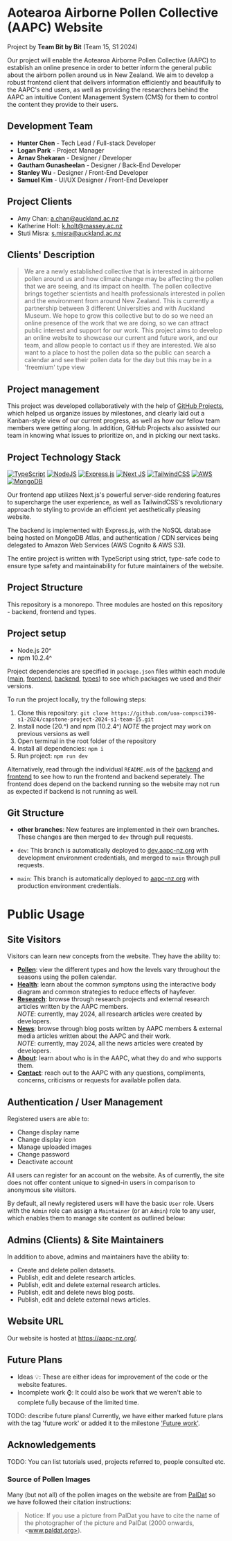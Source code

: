 # Aotearoa Airborne Pollen Collective (AAPC) Website

Project by **Team Bit by Bit** (Team 15, S1 2024)

Our project will enable the Aotearoa Airborne Pollen Collective (AAPC) to establish an online presence in order to
better inform the general public about the airborn pollen around us in New Zealand. We aim to develop a robust frontend
client that delivers information efficiently and beautifully to the AAPC's end users, as well as providing the researchers
behind the AAPC an intuitive Content Management System (CMS) for them to control the content they provide to their users.

## Development Team

- **Hunter Chen** - Tech Lead / Full-stack Developer
- **Logan Park** - Project Manager
- **Arnav Shekaran** - Designer / Developer
- **Gautham Gunasheelan** - Designer / Back-End Developer
- **Stanley Wu** - Designer / Front-End Developer
- **Samuel Kim** - UI/UX Designer / Front-End Developer

## Project Clients

- Amy Chan: <a.chan@auckland.ac.nz>
- Katherine Holt: <k.holt@massey.ac.nz>
- Stuti Misra: <s.misra@auckland.ac.nz>

## Clients' Description

> We are a newly established collective that is interested in airborne pollen around us and how climate change may be
affecting the pollen that we are seeing, and its impact on health.
The pollen collective brings together scientists and health professionals interested in pollen and the environment from
around New Zealand.
This is currently a partnership between 3 different Universities and with Auckland Museum.
We hope to grow this collective but to do so we need an online presence of the work that we are doing, so we can attract
public interest and support for our work.
This project aims to develop an online website to showcase our current and future work, and our team, and allow people
to contact us if they are interested. We also want to a place to host the pollen data so the public can search a calendar and see their
pollen data for the day but this may be in a 'freemium' type view

## Project management

This project was developed collaboratively with the help of [GitHub Projects](https://github.com/orgs/uoa-compsci399-s1-2024/projects/18), which helped us organize issues by milestones, and clearly laid out a Kanban-style view of our current progress, as well as how our fellow team members were getting along. In addition, GitHub Projects also assisted our team in knowing what issues to prioritize on, and in picking our next tasks.

## Project Technology Stack

[![TypeScript](https://img.shields.io/badge/typescript-%23007ACC.svg?style=for-the-badge&logo=typescript&logoColor=white)](https://www.typescriptlang.org/docs/)
[![NodeJS](https://img.shields.io/badge/node.js-6DA55F?style=for-the-badge&logo=node.js&logoColor=white)](https://nodejs.org/en)
[![Express.js](https://img.shields.io/badge/express.js-%23404d59.svg?style=for-the-badge&logo=express&logoColor=%2361DAFB)](https://expressjs.com/)
[![Next JS](https://img.shields.io/badge/Next-black?style=for-the-badge&logo=next.js&logoColor=white)](https://nextjs.org/)
[![TailwindCSS](https://img.shields.io/badge/tailwindcss-%2338B2AC.svg?style=for-the-badge&logo=tailwind-css&logoColor=white)](https://tailwindcss.com/)
[![AWS](https://img.shields.io/badge/AWS-%23FF9900.svg?style=for-the-badge&logo=amazon-aws&logoColor=white)](https://aws.amazon.com/)
[![MongoDB](https://img.shields.io/badge/MongoDB-%234ea94b.svg?style=for-the-badge&logo=mongodb&logoColor=white)](https://www.mongodb.com/)

Our frontend app utilizes Next.js's powerful server-side rendering features to supercharge the user experience, as well as TailwindCSS's
revolutionary approach to styling to provide an efficient yet aesthetically pleasing website.

The backend is implemented with Express.js, with the NoSQL database being hosted on MongoDB Atlas, and authentication / CDN
services being delegated to Amazon Web Services (AWS Cognito & AWS S3).

The entire project is written with TypeScript using strict, type-safe code to ensure type safety and maintainability for future maintainers of the website.

## Project Structure

This repository is a monorepo. Three modules are hosted on this repository - backend, frontend and types.

## Project setup

- Node.js 20^
- npm 10.2.4^

Project dependencies are specified in `package.json` files within each module ([main](https://github.com/uoa-compsci399-s1-2024/capstone-project-2024-s1-team-15/blob/main/package.json), [frontend](https://github.com/uoa-compsci399-s1-2024/capstone-project-2024-s1-team-15/blob/main/frontend/package.json), [backend](https://github.com/uoa-compsci399-s1-2024/capstone-project-2024-s1-team-15/tree/main/backend/package.json), [types](https://github.com/uoa-compsci399-s1-2024/capstone-project-2024-s1-team-15/tree/main/types/package.json)) to see which packages we used and their versions.

To run the project locally, try the following steps:

1. Clone this repository: `git clone https://github.com/uoa-compsci399-s1-2024/capstone-project-2024-s1-team-15.git`
2. Install node (20.^) and npm (10.2.4^)
  *NOTE* the project may work on previous versions as well
3. Open terminal in the root folder of the repository
4. Install all dependencies: `npm i`
5. Run project: `npm run dev`

Alternatively, read through the individual `README.md`s of the [backend](https://github.com/uoa-compsci399-s1-2024/capstone-project-2024-s1-team-15/blob/main/backend/README.md) and [frontend](https://github.com/uoa-compsci399-s1-2024/capstone-project-2024-s1-team-15/blob/main/frontend/README.md) to see how to run the frontend and backend seperately. The frontend does depend on the backend running so the website may not run as expected if backend is not running as well.

## Git Structure

- **other branches**: New features are implemented in their own branches. These changes are then merged to `dev` through pull requests.

- `dev`: This branch is automatically deployed to [dev.aapc-nz.org](https://dev.aapc-nz.org/) with development environment credentials, and merged to `main` through pull requests.
- `main`: This branch is automatically deployed to [aapc-nz.org](https://aapc-nz.org/) with production environment credentials.

# Public Usage

## Site Visitors

Visitors can learn new concepts from the website. They have the ability to:

- [**Pollen**](https://www.aapc-nz.org/pollen): view the different types and how the levels vary throughout the seasons using the pollen calendar.
- [**Health**](https://www.aapc-nz.org/health): learn about the common symptons using the interactive body diagram and common strategies to reduce effects of hayfever.
- [**Research**](https://www.aapc-nz.org/research): browse through research projects and external research articles written by the AAPC members.
   <br>*NOTE*: currently, may 2024, all research articles were created by developers.
- [**News**](https://www.aapc-nz.org/news): browse through blog posts written by AAPC members & external media articles written about the AAPC and their work.
   <br>*NOTE*: currently, may 2024, all the news articles were created by developers.
- [**About**](https://www.aapc-nz.org/about): learn about who is in the AAPC, what they do and who supports them.
- [**Contact**](https://www.aapc-nz.org/contact): reach out to the AAPC with any questions, compliments, concerns, criticisms or requests for available pollen data.

## Authentication / User Management

Registered users are able to:

- Change display name
- Change display icon
- Manage uploaded images
- Change password
- Deactivate account

All users can register for an account on the website. As of currently, the site does not offer content unique to
signed-in users in comparison to anonymous site visitors.

By default, all newly registered users will have the basic `User` role. Users with the `Admin` role can assign
a `Maintainer` (or an `Admin`) role to any user, which enables them to manage site content as outlined below:

## Admins (Clients) & Site Maintainers

In addition to above, admins and maintainers have the ability to:

- Create and delete pollen datasets.
- Publish, edit and delete research articles.
- Publish, edit and delete external research articles.
- Publish, edit and delete news blog posts.
- Publish, edit and delete external news articles.

## Website URL

Our website is hosted at <https://aapc-nz.org/>.

## Future Plans

- Ideas 💡: These are either ideas for improvement of the code or the website features.
- Incomplete work ⌚: It could also be work that we weren't able to complete fully because of the limited time.

TODO: describe future plans!
Currently, we have either marked future plans with the tag 'future work' or added it to the milestone ['Future work'](https://github.com/uoa-compsci399-s1-2024/capstone-project-2024-s1-team-15/milestone/4).

## Acknowledgements

TODO: You can list tutorials used, projects referred to, people consulted etc.

### Source of Pollen Images

Many (but not all) of the pollen images on the website are from [PalDat](https://www.paldat.org/) so we have followed their citation instructions:

> Notice: If you use a picture from PalDat you have to cite the name of the photographer of the picture and PalDat (2000 onwards, <www.paldat.org>).
